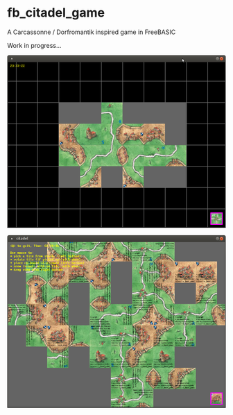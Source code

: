 # fb_citadel_game
A Carcassonne / Dorfromantik inspired game in FreeBASIC

Work in progress...

![Game preview 1](preview/Citadel_2021-09-29.png)

![Game preview 2](preview/Citadel_2021-10-02.png)

